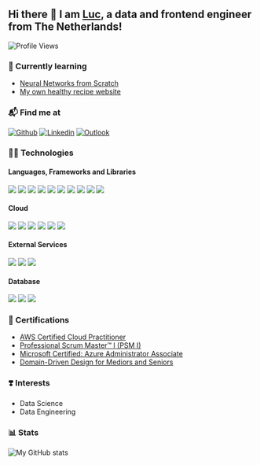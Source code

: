## Hi there 👋 I am <a href="https://github.com/LucUrlings">Luc</a>, a data and frontend engineer from The Netherlands!

[//]: # (I am Luc Urlings and I am a Software Consultant at Navara. 💻)

<!--I am Luc Urlings and currently I am on a break of working as a software engineer. This winterseason I will spend my time as a ⛷️ Ski Instructor 🎿 in Canada 🍁 -->

<!--
**LucUrlings/LucUrlings** is a ✨ _special_ ✨ repository because its `README.md` (this file) appears on your GitHub profile.

Here are some ideas to get you started:

- 🔭 I’m currently working on ...
- 🌱 I’m currently learning ...
- 👯 I’m looking to collaborate on ...
- 🤔 I’m looking for help with ...
- 💬 Ask me about ...
- 📫 How to reach me: ...
- 😄 Pronouns: ...
- ⚡ Fun fact: ...

More badges: https://github.com/alexandresanlim/Badges4-README.md-Profile/blob/master/README.md#-cloud-
-->
![Profile Views](https://komarev.com/ghpvc/?username=LucUrlings&style=for-the-badge)

### 🌱 Currently learning
- [Neural Networks from Scratch](https://nnfs.io/)
- [My own healthy recipe website](https://fitchef-recipes-app.vercel.app/login)

### 📬 Find me at

[![Github](https://img.shields.io/badge/-Github-000?style=for-the-badge&logo=Github&logoColor=white)](https://github.com/LucUrlings)
[![Linkedin](https://img.shields.io/badge/-LinkedIn-blue?style=for-the-badge&logo=Linkedin&logoColor=white)](https://www.linkedin.com/in/luc-urlings-7a2488170/)
[![Outlook](https://img.shields.io/badge/-Outlook-0078D4?style=for-the-badge&logo=Microsoft-Outlook&logoColor=white)](mailto:urlingsluc@gmail.com)

### 👨‍💻 Technologies

#### Languages, Frameworks and Libraries

![](https://img.shields.io/badge/Python-FFD43B?style=for-the-badge&logo=python&logoColor=blue)
![](https://img.shields.io/badge/React-20232A?style=for-the-badge&logo=react&logoColor=61DAFB)
![](https://img.shields.io/badge/Angular-DD0031?style=for-the-badge&logo=angular&logoColor=white)
![](https://img.shields.io/badge/TypeScript-007ACC?style=for-the-badge&logo=typescript&logoColor=white)
![](https://img.shields.io/badge/VUE.JS-000000?style=for-the-badge&logo=vuedotjs&logoColor=44E192)
![](https://img.shields.io/badge/JavaScript-323330?style=for-the-badge&logo=javascript&logoColor=F7DF1E)
![](https://img.shields.io/badge/HTML5-E34F26?style=for-the-badge&logo=html5&logoColor=white)
![](https://img.shields.io/badge/TensorFlow-FF6F00?style=for-the-badge&logo=tensorflow&logoColor=white)
![](https://img.shields.io/badge/CSS3-1572B6?style=for-the-badge&logo=css3&logoColor=white)
![](https://img.shields.io/badge/Markdown-000000?style=for-the-badge&logo=markdown&logoColor=white)

#### Cloud

![](https://img.shields.io/badge/Amazon_AWS-FF9900?style=for-the-badge&logo=amazonaws&logoColor=white)
![](https://img.shields.io/badge/microsoft%20azure-0089D6?style=for-the-badge&logo=microsoft-azure&logoColor=white)
![](https://img.shields.io/badge/Vercel-000000?style=for-the-badge&logo=vercel&logoColor=white)
![](https://img.shields.io/badge/Google_Cloud-4285F4?style=for-the-badge&logo=google-cloud&logoColor=white)
![](https://img.shields.io/badge/Railway-131415?style=for-the-badge&logo=railway&logoColor=white)
![](https://img.shields.io/badge/Docker-2496ED?style=for-the-badge&logo=Docker&logoColor=white)

#### External Services

![](https://img.shields.io/badge/Cloudflare-F38020?style=for-the-badge&logo=Cloudflare&logoColor=white)
![](https://img.shields.io/badge/GitHub_Actions-2088FF?style=for-the-badge&logo=github-actions&logoColor=white)
![](https://img.shields.io/badge/Sonar%20cloud-F3702A?style=for-the-badge&logo=sonarcloud&logoColor=white)

#### Database

![](https://img.shields.io/badge/Amazon%20DynamoDB-4053D6?style=for-the-badge&logo=Amazon%20DynamoDB&logoColor=white)
![](https://img.shields.io/badge/MySQL-005C84?style=for-the-badge&logo=mysql&logoColor=white)
![](https://img.shields.io/badge/PostgreSQL-316192?style=for-the-badge&logo=postgresql&logoColor=white)

[](https://gist.github.com/makreeltje/b3de569aff445104c838e1c4a24d6d69.js)

### 📜 Certifications

- [AWS Certified Cloud Practitioner](https://www.credly.com/badges/848d031b-8044-462e-8d25-c58f8986dd55)
- [Professional Scrum Master™ I (PSM I)](https://www.credly.com/badges/ee73ea88-452c-46d9-9403-218e32e31877/linked_in_profile)
- [Microsoft Certified: Azure Administrator Associate](https://learn.microsoft.com/en-us/users/lucurlings-5477/credentials/165eaf6ee28578d8?ref=https%3A%2F%2Fwww.linkedin.com%2F)
- [Domain-Driven Design for Mediors and Seniors](https://www.linkedin.com/in/luc-urlings-7a2488170/details/certifications/1711096186276/single-media-viewer/?profileId=ACoAACimMmoBt-QK4-q3MEghnZq_dQbeVA3PgwM)

### ❣️ Interests
- Data Science
- Data Engineering

### 📊 Stats

![My GitHub stats](https://github-readme-stats.vercel.app/api?username=LucUrlings&show_icons=true&theme=dracula)

